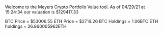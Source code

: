Welcome to the Meyers Crypto Portfolio Value tool. 
As of 04/29/21 at 15:24:34 our valuation is $129417.33 

BTC Price = $53006.55
 ETH Price = $2716.26
BTC Holdings = 1.06BTC
 ETH holdings = 26.960005962ETH 
